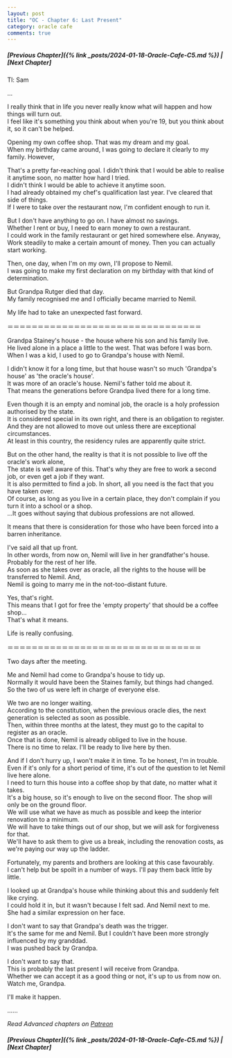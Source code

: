 ```yaml
---
layout: post
title: "OC - Chapter 6: Last Present"
category: oracle cafe
comments: true
---
```


##### [Previous Chapter]({% link _posts/2024-01-18-Oracle-Cafe-C5.md %}) \| [Next Chapter]



Tl: Sam


…



I really think that in life you never really know what will happen and how things will turn out.        
I feel like it's something you think about when you're 19, but you think about it, so it can't be helped.

Opening my own coffee shop. That was my dream and my goal.     
When my birthday came around, I was going to declare it clearly to my family. However,      
<!--more-->
That's a pretty far-reaching goal. I didn't think that I would be able to realise it anytime soon, no matter how hard I tried.     
I didn't think I would be able to achieve it anytime soon.     
I had already obtained my chef's qualification last year. I've cleared that side of things.     
If I were to take over the restaurant now, I'm confident enough to run it.

But I don't have anything to go on. I have almost no savings.     
Whether I rent or buy, I need to earn money to own a restaurant.      
I could work in the family restaurant or get hired somewhere else. Anyway,     
Work steadily to make a certain amount of money. Then you can actually start working.      

Then, one day, when I'm on my own, I'll propose to Nemil.     
I was going to make my first declaration on my birthday with that kind of determination.    

But Grandpa Rutger died that day.     
My family recognised me and I officially became married to Nemil.

My life had to take an unexpected fast forward.

＝＝＝＝＝＝＝＝＝＝＝＝＝＝＝＝＝＝＝＝＝＝＝＝＝＝＝＝＝＝＝＝

Grandpa Stainey's house - the house where his son and his family live.     
He lived alone in a place a little to the west. That was before I was born.     
When I was a kid, I used to go to Grandpa's house with Nemil.

I didn't know it for a long time, but that house wasn't so much 'Grandpa's house' as 'the oracle's house'.     
It was more of an oracle's house. Nemil's father told me about it.     
That means the generations before Grandpa lived there for a long time.

Even though it is an empty and nominal job, the oracle is a holy profession authorised by the state.     
It is considered special in its own right, and there is an obligation to register.     
And they are not allowed to move out unless there are exceptional circumstances.    
At least in this country, the residency rules are apparently quite strict.

But on the other hand, the reality is that it is not possible to live off the oracle's work alone,     
The state is well aware of this. That's why they are free to work a second job, or even get a job if they want.     
It is also permitted to find a job. In short, all you need is the fact that you have taken over.     
Of course, as long as you live in a certain place, they don't complain if you turn it into a school or a shop.       
...It goes without saying that dubious professions are not allowed.

It means that there is consideration for those who have been forced into a barren inheritance.

I've said all that up front.     
In other words, from now on, Nemil will live in her grandfather's house. Probably for the rest of her life.     
As soon as she takes over as oracle, all the rights to the house will be transferred to Nemil. And,    
Nemil is going to marry me in the not-too-distant future.

Yes, that's right.    
This means that I got for free the 'empty property' that should be a coffee shop...     
That's what it means.

<div data-nat="424166"></div>

Life is really confusing.

＝＝＝＝＝＝＝＝＝＝＝＝＝＝＝＝＝＝＝＝＝＝＝＝＝＝＝＝＝＝＝＝

Two days after the meeting.

Me and Nemil had come to Grandpa's house to tidy up.     
Normally it would have been the Staines family, but things had changed.     
So the two of us were left in charge of everyone else.

We two are no longer waiting.     
According to the constitution, when the previous oracle dies, the next generation is selected as soon as possible.     
Then, within three months at the latest, they must go to the capital to register as an oracle.        
Once that is done, Nemil is already obliged to live in the house.    
There is no time to relax. I'll be ready to live here by then.

And if I don't hurry up, I won't make it in time. To be honest, I'm in trouble.     
Even if it's only for a short period of time, it's out of the question to let Nemil live here alone.     
I need to turn this house into a coffee shop by that date, no matter what it takes.     
It's a big house, so it's enough to live on the second floor. The shop will only be on the ground floor.    
We will use what we have as much as possible and keep the interior renovation to a minimum.    
We will have to take things out of our shop, but we will ask for forgiveness for that.     
We'll have to ask them to give us a break, including the renovation costs, as we're paying our way up the ladder.

Fortunately, my parents and brothers are looking at this case favourably.     
I can't help but be spoilt in a number of ways. I'll pay them back little by little.

I looked up at Grandpa's house while thinking about this and suddenly felt like crying.     
I could hold it in, but it wasn't because I felt sad. And Nemil next to me.    
She had a similar expression on her face.

I don't want to say that Grandpa's death was the trigger.      
It's the same for me and Nemil. But I couldn't have been more strongly influenced by my granddad.     
I was pushed back by Grandpa.

I don't want to say that.     
This is probably the last present I will receive from Grandpa.    
Whether we can accept it as a good thing or not, it's up to us from now on.     
Watch me, Grandpa.

I'll make it happen.




......


_Read Advanced chapters on [Patreon]( https://www.patreon.com/bePatron?u=90469752 )_


##### [Previous Chapter]({% link _posts/2024-01-18-Oracle-Cafe-C5.md %}) \| [Next Chapter]
